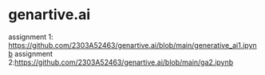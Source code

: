 # genartive.ai
assignment 1: https://github.com/2303A52463/genartive.ai/blob/main/generative_ai1.ipynb
assignment 2:https://github.com/2303A52463/genartive.ai/blob/main/ga2.ipynb
